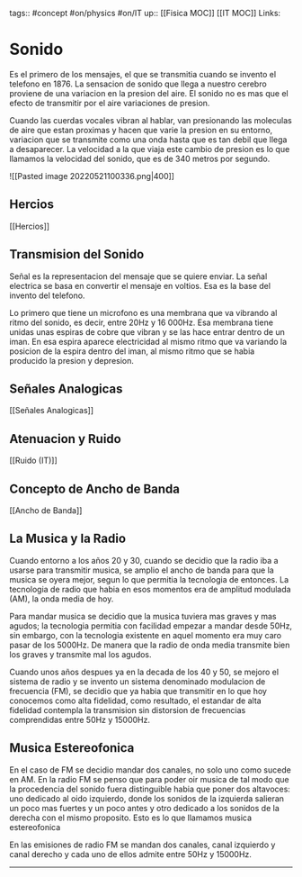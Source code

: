 tags:: #concept  #on/physics #on/IT 
up:: [[Fisica MOC]] [[IT MOC]]
Links: 
# Sonido
Es el primero de los mensajes, el que se transmitia cuando se invento el telefono en 1876. La sensacion de sonido que llega a nuestro cerebro proviene de una variacion en la presion del aire. El sonido no es mas que el efecto de transmitir por el aire variaciones de presion.

Cuando las cuerdas vocales vibran al hablar, van presionando las moleculas de aire que estan proximas y hacen que varie la presion en su entorno, variacion que se transmite como una onda hasta que es tan debil que llega a desaparecer. La velocidad a la que viaja este cambio de presion es lo que llamamos la velocidad del sonido, que es de 340 metros por segundo.

![[Pasted image 20220521100336.png|400]]

## Hercios
[[Hercios]]

## Transmision del Sonido
Señal es la representacion del mensaje que se quiere enviar. La señal electrica se basa en convertir el mensaje en voltios. Esa es la base del invento del telefono. 

Lo primero que tiene un microfono es una membrana que va vibrando al ritmo del sonido, es decir, entre 20Hz y 16 000Hz. Esa membrana tiene unidas unas espiras de cobre que vibran y se las hace entrar dentro de un iman. En esa espira aparece electricidad al mismo ritmo que va variando la posicion de la espira dentro del iman, al mismo ritmo que se habia producido la presion y depresion.

## Señales Analogicas
[[Señales Analogicas]]

## Atenuacion y Ruido
[[Ruido (IT)]]

## Concepto de Ancho de Banda
[[Ancho de Banda]]

## La Musica y la Radio
Cuando entorno a los años 20 y 30, cuando se decidio que la radio iba a usarse para transmitir musica, se amplio el ancho de banda para que la musica se oyera mejor, segun lo que permitia la tecnologia de entonces. La tecnologia de radio que habia en esos momentos era de amplitud modulada (AM), la onda media de hoy.

Para mandar musica se decidio que la musica tuviera mas graves y mas agudos; la tecnologia permitia con facilidad empezar a mandar desde 50Hz, sin embargo, con la tecnologia existente en aquel momento era muy caro pasar de los 5000Hz. De manera que la radio de onda media transmite bien los graves y transmite mal los agudos. 

Cuando unos años despues ya en la decada de los 40 y 50, se mejoro el sistema de radio y se invento un sistema denominado modulacion de frecuencia (FM), se decidio que ya habia que transmitir en lo que hoy conocemos como alta fidelidad, como resultado, el estandar de alta fidelidad contempla la transmision sin distorsion de frecuencias comprendidas entre 50Hz y 15000Hz.

## Musica Estereofonica
En el caso de FM se decidio mandar dos canales, no solo uno como sucede en AM. En la radio FM se penso que para poder oir musica de tal modo que la procedencia del sonido fuera distinguible habia que poner dos altavoces: uno dedicado al oido izquierdo, donde los sonidos de la izquierda salieran un poco mas fuertes y un poco antes y otro dedicado a los sonidos de la derecha con el mismo proposito. Esto es lo que llamamos musica estereofonica

En las emisiones de radio FM se mandan dos canales, canal izquierdo y canal derecho y cada uno de ellos admite entre 50Hz y 15000Hz.
___
